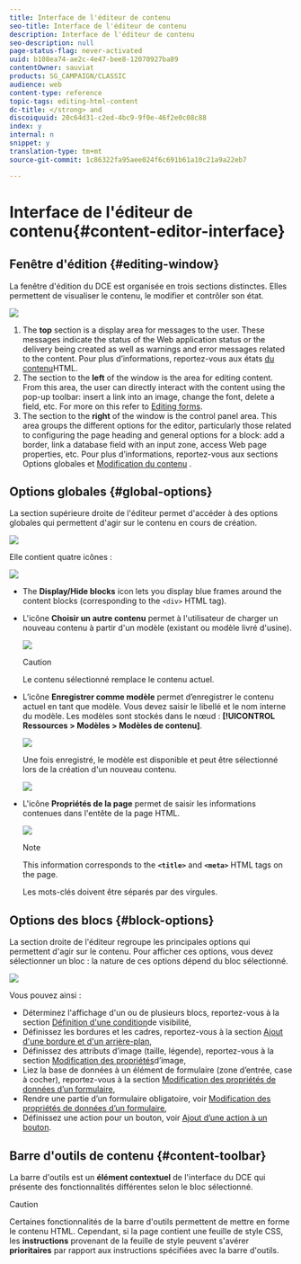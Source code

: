 ```yaml
---
title: Interface de l'éditeur de contenu
seo-title: Interface de l'éditeur de contenu
description: Interface de l'éditeur de contenu
seo-description: null
page-status-flag: never-activated
uuid: b108ea74-ae2c-4e47-bee8-12070927ba89
contentOwner: sauviat
products: SG_CAMPAIGN/CLASSIC
audience: web
content-type: reference
topic-tags: editing-html-content
dc-title: </strong> and
discoiquuid: 20c64d31-c2ed-4bc9-9f0e-46f2e0c08c88
index: y
internal: n
snippet: y
translation-type: tm+mt
source-git-commit: 1c86322fa95aee024f6c691b61a10c21a9a22eb7

---
```



# Interface de l&#39;éditeur de contenu{#content-editor-interface}

## Fenêtre d&#39;édition {#editing-window}

La fenêtre d&#39;édition du DCE est organisée en trois sections distinctes. Elles permettent de visualiser le contenu, le modifier et contrôler son état.

![](assets/dce_decoupe_window_nb.png)

1. The **top** section is a display area for messages to the user. These messages indicate the status of the Web application status or the delivery being created as well as warnings and error messages related to the content. Pour plus d’informations, reportez-vous aux états [du contenu](#html-content-statuses)HTML.
1. The section to the **left** of the window is the area for editing content. From this area, the user can directly interact with the content using the pop-up toolbar: insert a link into an image, change the font, delete a field, etc. For more on this refer to [Editing forms](../../web/using/editing-content.md#editing-forms).
1. The section to the **right** of the window is the control panel area. This area groups the different options for the editor, particularly those related to configuring the page heading and general options for a block: add a border, link a database field with an input zone, access Web page properties, etc. Pour plus d’informations, reportez-vous aux sections Options [](#global-options) globales et [Modification du contenu](../../web/using/editing-content.md) .

## Options globales {#global-options}

La section supérieure droite de l&#39;éditeur permet d&#39;accéder à des options globales qui permettent d&#39;agir sur le contenu en cours de création.

![](assets/dce_global_options.png)

Elle contient quatre icônes :

![](assets/dce_icons_sidebar.png)

* The **Display/Hide blocks** icon lets you display blue frames around the content blocks (corresponding to the `<div>` HTML tag).

* L&#39;icône **Choisir un autre contenu** permet à l&#39;utilisateur de charger un nouveau contenu à partir d&#39;un modèle (existant ou modèle livré d&#39;usine).

   ![](assets/dce_popup_templatechoice.png)

   >[!CAUTION]
   >
   >Le contenu sélectionné remplace le contenu actuel.

* L’icône **Enregistrer comme modèle** permet d’enregistrer le contenu actuel en tant que modèle. Vous devez saisir le libellé et le nom interne du modèle. Les modèles sont stockés dans le nœud : **[!UICONTROL Ressources > Modèles > Modèles de contenu]**.

   ![](assets/dce_popup_savetemplate.png)

   Une fois enregistré, le modèle est disponible et peut être sélectionné lors de la création d&#39;un nouveau contenu.

   ![](assets/dce_create_fromtemplate.png)

* L&#39;icône **Propriétés de la page** permet de saisir les informations contenues dans l&#39;entête de la page HTML.

   ![](assets/dce_popup_headerhtml.png)

   >[!NOTE]
   >
   >This information corresponds to the **`<title>`** and **`<meta>`** HTML tags on the page.
   >
   >Les mots-clés doivent être séparés par des virgules.

## Options des blocs {#block-options}

La section droite de l&#39;éditeur regroupe les principales options qui permettent d&#39;agir sur le contenu. Pour afficher ces options, vous devez sélectionner un bloc : la nature de ces options dépend du bloc sélectionné.

![](assets/dce_right_section.png)

Vous pouvez ainsi :

* Déterminez l&#39;affichage d&#39;un ou de plusieurs blocs, reportez-vous à la section [Définition d&#39;une condition](../../web/using/editing-content.md#defining-a-visibility-condition)de visibilité,
* Définissez les bordures et les cadres, reportez-vous à la section [Ajout d&#39;une bordure et d&#39;un arrière-plan](../../web/using/editing-content.md#adding-a-border-and-background),
* Définissez des attributs d’image (taille, légende), reportez-vous à la section [Modification des propriétés](../../web/using/editing-content.md#editing-image-properties)d’image,
* Liez la base de données à un élément de formulaire (zone d’entrée, case à cocher), reportez-vous à la section [Modification des propriétés de données d’un formulaire](../../web/using/editing-content.md#changing-the-data-properties-for-a-form),
* Rendre une partie d’un formulaire obligatoire, voir [Modification des propriétés de données d’un formulaire](../../web/using/editing-content.md#changing-the-data-properties-for-a-form),
* Définissez une action pour un bouton, voir [Ajout d’une action à un bouton](../../web/using/editing-content.md#adding-an-action-to-a-button).

## Barre d&#39;outils de contenu {#content-toolbar}

La barre d&#39;outils est un **élément contextuel** de l&#39;interface du DCE qui présente des fonctionnalités différentes selon le bloc sélectionné.

>[!CAUTION]
>
>Certaines fonctionnalités de la barre d&#39;outils permettent de mettre en forme le contenu HTML. Cependant, si la page contient une feuille de style CSS, les **instructions** provenant de la feuille de style peuvent s&#39;avérer **prioritaires** par rapport aux instructions spécifiées avec la barre d&#39;outils.

